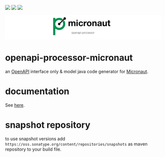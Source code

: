 [![][badge-ci]][workflow-ci]
[![][sonar-coverage]][sonar]
[![][badge-central]][oap-central]

![openapi-processor-micronaut logo](images/openapi-processor-micronaut@1280x200.png)

# openapi-processor-micronaut

an [OpenAPI][openapi] interface only & model java code generator for [Micronaut][micronaut].
 

# documentation

See [here][oap-docs].

# snapshot repository

to use snapshot versions add `https://oss.sonatype.org/content/repositories/snapshots` as maven repository to your build file.


[oap-central]: https://search.maven.org/search?q=io.openapiprocessor
[badge-central]: https://img.shields.io/maven-central/v/io.openapiprocessor/openapi-processor-micronaut?label=Maven%20Central
[badge-license]: https://img.shields.io/badge/License-Apache%202.0-blue.svg?labelColor=313A42
[badge-ci]: https://github.com/openapi-processor/openapi-processor-micronaut/workflows/ci/badge.svg
[oap-license]: https://github.com/openapi-processor/openapi-processor-micronaut/blob/master/LICENSE
[workflow-ci]: https://github.com/openapi-processor/openapi-processor-micronaut/actions?query=workflow%3Aci
[sonar-coverage]: https://sonarcloud.io/api/project_badges/measure?project=openapi-processor_openapi-processor-micronaut&metric=coverage
[sonar]: https://sonarcloud.io/dashboard?id=openapi-processor_openapi-processor-micronaut
[oap-docs]: https://docs.openapiprocessor.io/micronaut
[openapi]: https://www.openapis.org/
[micronaut]: https://micronaut.io
